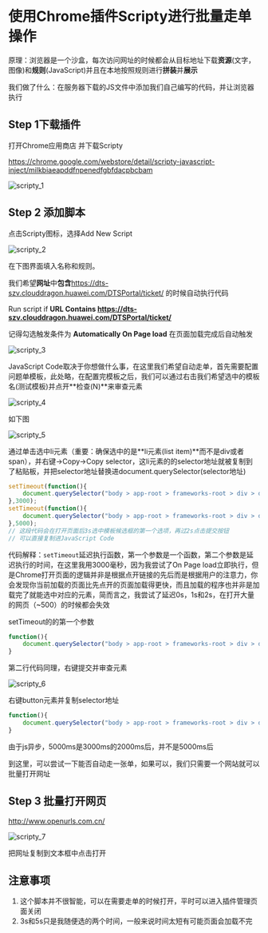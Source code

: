 # 使用Chrome插件Scripty进行批量走单操作

原理：浏览器是一个沙盒，每次访问网址的时候都会从目标地址下载**资源**(文字，图像)和**规则**(JavaScript)并且在本地按照规则进行**拼装**并**展示**

我们做了什么：在服务器下载的JS文件中添加我们自己编写的代码，并让浏览器执行

## Step 1下载插件

打开Chrome应用商店 并下载Scripty

https://chrome.google.com/webstore/detail/scripty-javascript-inject/milkbiaeapddfnpenedfgbfdacpbcbam

![scripty_1](./pic/scripty_1.png)

## Step 2 添加脚本

点击Scripty图标，选择Add New Script

![scripty_2](./pic/scripty_2.png)

在下图界面填入名称和规则。

我们希望**网址**中**包含**https://dts-szv.clouddragon.huawei.com/DTSPortal/ticket/ 的时候自动执行代码

Run script if **URL Contains https://dts-szv.clouddragon.huawei.com/DTSPortal/ticket/**

记得勾选触发条件为 **Automatically On Page load** 在页面加载完成后自动触发

![scripty_3](./pic/scripty_3.png)

JavaScript Code取决于你想做什么事，在这里我们希望自动走单，首先需要配置问题单模板，此处略，在配置完模板之后，我们可以通过右击我们希望选中的模板名(测试模板)并点开**检查(N)**来审查元素

![scripty_4](./pic/scripty_4.png)

如下图

![scripty_5](./pic/scripty_5.png)

通过单击选中li元素（重要：确保选中的是**li元素(list item)**而不是div或者span），并右键->Copy->Copy selector，这li元素的的selector地址就被复制到了粘贴板，并把selector地址替换进document.querySelector(selector地址)

``` javascript
setTimeout(function(){
    document.querySelector("body > app-root > frameworks-root > div > div > new-dts-detail > div > div.right-container > div.tab-content.ng-star-inserted > div > div.node-template-select > d-select > div > div.devui-dropdown-menu.ng-trigger.ng-trigger-fadeInOut.ng-tns-c107-0.ng-star-inserted > ul > ul > li:nth-child(1)").click()
},3000);
setTimeout(function(){
    document.querySelector("body > app-root > frameworks-root > div > div > new-dts-detail > div > div.right-container > div.bottom-operation.ng-star-inserted > d-button:nth-child(2) > button").click()
},5000);
// 这段代码会在打开页面后3s选中模板候选框的第一个选项，再过2s点击提交按钮
// 可以直接复制进JavaScript Code
```

代码解释：`setTimeout`延迟执行函数，第一个参数是一个函数，第二个参数是延迟执行的时间，在这里我用3000毫秒，因为我尝试了On Page load立即执行，但是Chrome打开页面的逻辑并非是根据点开链接的先后而是根据用户的注意力，你会发现你当前加载的页面比先点开的页面加载得更快，而且加载的程序也并非是加载完了就能选中对应的元素，简而言之，我尝试了延迟0s，1s和2s，在打开大量的网页（~500）的时候都会失效

setTimeout的的第一个参数

```javascript
function(){
	document.querySelector("body > app-root > frameworks-root > div > div > new-dts-detail > div > div.right-container > div.tab-content.ng-star-inserted > div > div.node-template-select > d-select > div > div.devui-dropdown-menu.ng-trigger.ng-trigger-fadeInOut.ng-tns-c107-0.ng-star-inserted > ul > ul > li:nth-child(1)").click() // 选中这个地址的元素并click
}
```



第二行代码同理，右键提交并审查元素

![scripty_6](./pic/scripty_6.png)

右键button元素并复制selector地址

```js
function(){
    document.querySelector("body > app-root > frameworks-root > div > div > new-dts-detail > div > div.right-container > div.bottom-operation.ng-star-inserted > d-button:nth-child(2) > button").click()// 选中提交按钮并click
}
```



由于js异步，5000ms是3000ms的2000ms后，并不是5000ms后

到这里，可以尝试一下能否自动走一张单，如果可以，我们只需要一个网站就可以批量打开网址

## Step 3 批量打开网页

http://www.openurls.com.cn/

![scripty_7](./pic/scripty_7.png)

把网址复制到文本框中点击打开

## 注意事项

1. 这个脚本并不很智能，可以在需要走单的时候打开，平时可以进入插件管理页面关闭
2. 3s和5s只是我随便选的两个时间，一般来说时间太短有可能页面会加载不完



